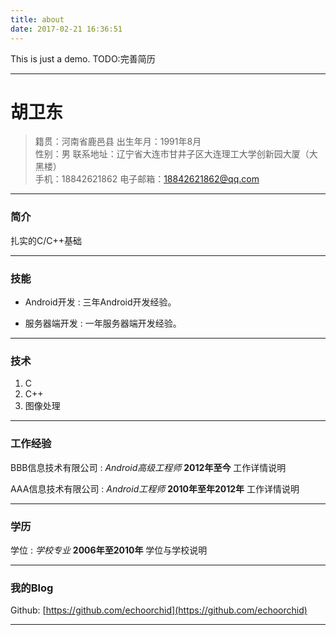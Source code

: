 ```yaml
---
title: about
date: 2017-02-21 16:36:51
---
```

This is just a demo.
TODO:完善简历

------

# 胡卫东
> 籍贯：河南省鹿邑县	出生年月：1991年8月  
> 性别：男          	联系地址：辽宁省大连市甘井子区大连理工大学创新园大厦（大黑楼）       
> 手机：18842621862     电子邮箱：18842621862@qq.com

------

### 简介 

扎实的C/C++基础

------

### 技能 

* Android开发
  : 三年Android开发经验。

* 服务器端开发
  : 一年服务器端开发经验。

-------

### 技术 

1. C
2. C++
3. 图像处理

------

### 工作经验 

BBB信息技术有限公司
: *Android高级工程师*
  __2012年至今__
  工作详情说明

AAA信息技术有限公司
: *Android工程师*
  __2010年至年2012年__
  工作详情说明

------

### 学历 

学位
: *学校专业*
  __2006年至2010年__
  学位与学校说明
  
------

### 我的Blog 

Github: [https://github.com/echoorchid](https://github.com/echoorchid)  

------